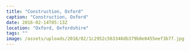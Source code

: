 ```yaml
---
title: "Construction, Oxford"
caption: "Construction, Oxford"
date: 2016-02-14T05:13Z
location: "Oxford, Oxfordshire"
tags: ""
image: /assets/uploads/2016/02/1c2952c563348db379b0e0455eef3b77.jpg
---
```

